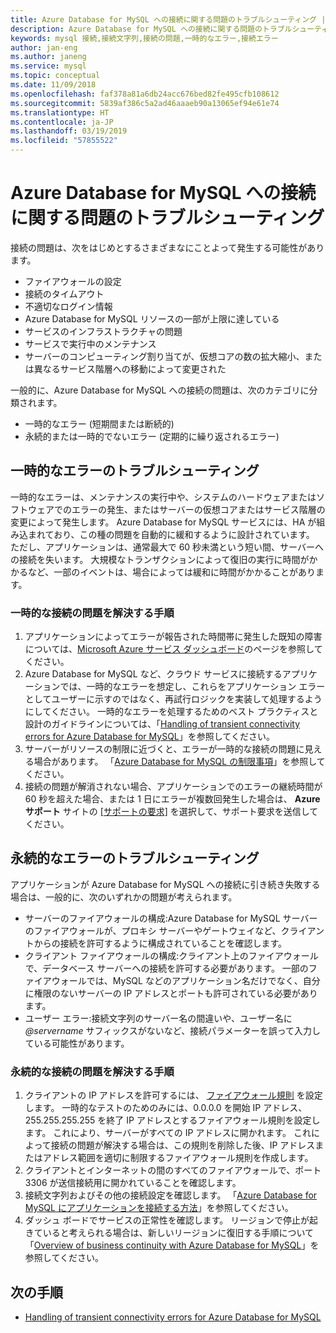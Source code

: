 ```yaml
---
title: Azure Database for MySQL への接続に関する問題のトラブルシューティング |Microsoft Docs
description: Azure Database for MySQL への接続に関する問題のトラブルシューティング方法について説明します。
keywords: mysql 接続,接続文字列,接続の問題,一時的なエラー,接続エラー
author: jan-eng
ms.author: janeng
ms.service: mysql
ms.topic: conceptual
ms.date: 11/09/2018
ms.openlocfilehash: faf378a81a6db24acc676bed82fe495cfb108612
ms.sourcegitcommit: 5839af386c5a2ad46aaaeb90a13065ef94e61e74
ms.translationtype: HT
ms.contentlocale: ja-JP
ms.lasthandoff: 03/19/2019
ms.locfileid: "57855522"
---
```

# <a name="troubleshoot-connection-issues-to-azure-database-for-mysql"></a>Azure Database for MySQL への接続に関する問題のトラブルシューティング

接続の問題は、次をはじめとするさまざまなにことよって発生する可能性があります。

* ファイアウォールの設定
* 接続のタイムアウト
* 不適切なログイン情報
* Azure Database for MySQL リソースの一部が上限に達している
* サービスのインフラストラクチャの問題
* サービスで実行中のメンテナンス
* サーバーのコンピューティング割り当てが、仮想コアの数の拡大縮小、または異なるサービス階層への移動によって変更された

一般的に、Azure Database for MySQL への接続の問題は、次のカテゴリに分類されます。

* 一時的なエラー (短期間または断続的)
* 永続的または一時的でないエラー (定期的に繰り返されるエラー)

## <a name="troubleshoot-transient-errors"></a>一時的なエラーのトラブルシューティング

一時的なエラーは、メンテナンスの実行中や、システムのハードウェアまたはソフトウェアでのエラーの発生、またはサーバーの仮想コアまたはサービス階層の変更によって発生します。 Azure Database for MySQL サービスには、HA が組み込まれており、この種の問題を自動的に緩和するように設計されています。 ただし、アプリケーションは、通常最大で 60 秒未満という短い間、サーバーへの接続を失います。 大規模なトランザクションによって復旧の実行に時間がかかるなど、一部のイベントは、場合によっては緩和に時間がかかることがあります。

### <a name="steps-to-resolve-transient-connectivity-issues"></a>一時的な接続の問題を解決する手順

1. アプリケーションによってエラーが報告された時間帯に発生した既知の障害については、[Microsoft Azure サービス ダッシュボード](https://azure.microsoft.com/status)のページを参照してください。
2. Azure Database for MySQL など、クラウド サービスに接続するアプリケーションでは、一時的なエラーを想定し、これらをアプリケーション エラーとしてユーザーに示すのではなく、再試行ロジックを実装して処理するようにしてください。 一時的なエラーを処理するためのベスト プラクティスと設計のガイドラインについては、「[Handling of transient connectivity errors for Azure Database for MySQL](concepts-connectivity.md)」を参照してください。
3. サーバーがリソースの制限に近づくと、エラーが一時的な接続の問題に見える場合があります。 「[Azure Database for MySQL の制限事項](concepts-limits.md)」を参照してください。
4. 接続の問題が解消されない場合、アプリケーションでのエラーの継続時間が 60 秒を超えた場合、または 1 日にエラーが複数回発生した場合は、 **Azure サポート** サイトの [[サポートの要求]](https://azure.microsoft.com/support/options) を選択して、サポート要求を送信してください。

## <a name="troubleshoot-persistent-errors"></a>永続的なエラーのトラブルシューティング

アプリケーションが Azure Database for MySQL への接続に引き続き失敗する場合は、一般的に、次のいずれかの問題が考えられます。

* サーバーのファイアウォールの構成:Azure Database for MySQL サーバーのファイアウォールが、プロキシ サーバーやゲートウェイなど、クライアントからの接続を許可するように構成されていることを確認します。
* クライアント ファイアウォールの構成:クライアント上のファイアウォールで、データベース サーバーへの接続を許可する必要があります。 一部のファイアウォールでは、MySQL などのアプリケーション名だけでなく、自分に権限のないサーバーの IP アドレスとポートも許可されている必要があります。
* ユーザー エラー:接続文字列のサーバー名の間違いや、ユーザー名に *\@servername* サフィックスがないなど、接続パラメーターを誤って入力している可能性があります。

### <a name="steps-to-resolve-persistent-connectivity-issues"></a>永続的な接続の問題を解決する手順

1. クライアントの IP アドレスを許可するには、 [ファイアウォール規則](howto-manage-firewall-using-portal.md) を設定します。 一時的なテストのためのみには、0.0.0.0 を開始 IP アドレス、255.255.255.255 を終了 IP アドレスとするファイアウォール規則を設定します。 これにより、サーバーがすべての IP アドレスに開かれます。 これによって接続の問題が解決する場合は、この規則を削除した後、IP アドレスまたはアドレス範囲を適切に制限するファイアウォール規則を作成します。
2. クライアントとインターネットの間のすべてのファイアウォールで、ポート 3306 が送信接続用に開かれていることを確認します。
3. 接続文字列およびその他の接続設定を確認します。 「[Azure Database for MySQL にアプリケーションを接続する方法](howto-connection-string.md)」を参照してください。
4. ダッシュ ボードでサービスの正常性を確認します。 リージョンで停止が起きていると考えられる場合は、新しいリージョンに復旧する手順について「[Overview of business continuity with Azure Database for MySQL](concepts-business-continuity.md)」を参照してください。

## <a name="next-steps"></a>次の手順

* [Handling of transient connectivity errors for Azure Database for MySQL](concepts-connectivity.md)
